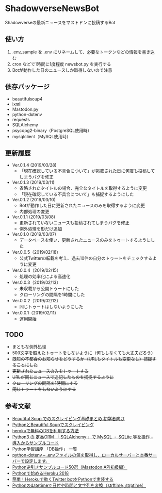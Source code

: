 # ShadowverseNewsBot

Shadowverseの最新ニュースをマストドンに投稿するBot

## 使い方

1. .env_sample を .env にリネームして、必要なトークンなどの情報を書き込む
2. cron などで1時間に1度程度 newsbot.py を実行する
3. Botが動作した日のニュースしか取得しないので注意

## 依存パッケージ

- beautifulsoup4
- lxml
- Mastodon.py
- python-dotenv
- requests
- SQLAlchemy
- psycopg2-binary（PostgreSQL使用時）
- mysqlclient（MySQL使用時）

## 更新履歴

- Ver.0.1.4 (2019/03/28)
  - 「現在確認している不具合について」が掲載された日に何度も投稿してしまうバグを修正
- Ver.0.1.3 (2019/03/11)
  - 省略されたタイトルの場合、完全なタイトルを取得するように変更
  - 「現在確認している不具合について」も捕捉するようにした
- Ver.0.1.2 (2019/03/10)
  - Botが動作した日に更新されたニュースのみを取得するように変更
  - 内部処理の変更
- Ver.0.1.1 (2019/03/08)
  - 更新されていないニュースも投稿されてしまうバグを修正
  - 例外処理を形だけ追加
- Ver.0.1.0 (2019/03/07)
  - データベースを使い、更新されたニュースのみをトゥートするようにした
- Ver.0.0.5（2019/02/18）
  - 公式Twitterの転載を考え、過去10件の自分のトゥートをチェックするように変更
- Ver.0.0.4（2019/02/15）
  - 処理の効率化による高速化
- Ver.0.0.3（2019/02/13）
  - 未収載から公開トゥートにした
  - クローリングの間隔を1時間にした
- Ver.0.0.2（2019/02/12）
  - 同じトゥートはしないようにした
- Ver.0.0.1（2019/02/11）
  - 運用開始

## TODO

- まともな例外処理
- 500文字を超えたトゥートをしないように（何もしなくても大丈夫だろう）
- ~~既知の不都合のお知らせをどうするか（URLもタイトルも変更なし）捕捉することにした~~
- ~~更新されたニュースのみをトゥートする~~
- ~~URLが同じニュースで追記したものを捕捉するように~~
- ~~クローリングの間隔を1時間にする~~
- ~~同じトゥートをしないようにする~~

## 参考文献

- [Beautiful Soup でのスクレイピング基礎まとめ 初学者向け](https://qiita.com/liston/items/896c49d46585e32ff7b1)
- [PythonとBeautiful Soupでスクレイピング](https://qiita.com/itkr/items/513318a9b5b92bd56185)
- [herokuで無料のDBを利用する方法](https://vavolab.com/article/2018/05/31/22/16/49/)
- [Python3 の 定番ORM 「 SQLAlchemy 」で MySQL ・ SQLite 等を操作 – 導入からサンプルコード](https://it-engineer-lab.com/archives/1183)
- [Python学習講座 「DB操作」 一覧](https://www.python.ambitious-engineer.com/archives/category/application/db)
- [python-dotenv – .envファイルの値を取得し、ローカルサーバーと本番サーバーで設定します。](https://githubja.com/theskumar/python-dotenv)
- [Python逆引きサンプルコード50選（Mastodon API初級編）](https://takulog.info/exercise-python-for-mastodon-1-answer/)
- [Pythonで始めるHeroku 2018](https://qiita.com/torukashima/items/0d6d00d0186b153d5e45)
- [簡単！Herokuで動くTwitter botをPythonで実装する](https://qiita.com/enomotok_/items/41275dd904c8aa774e72)
- [Pythonのdatetimeで日付や時間と文字列を変換（strftime, strptime）](https://note.nkmk.me/python-datetime-usage/)
